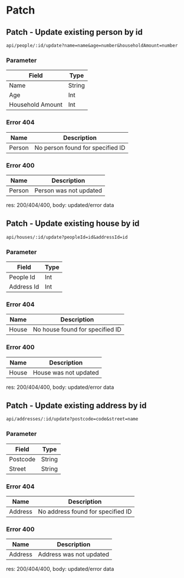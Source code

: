 # Patch

## Patch - Update existing person by id

`api/people/:id/update?name=name&age=number&householdAmount=number`

### Parameter

| Field      | Type |
| ----------- | ----------- |
| Name      | String       |
| Age   | Int        |
| Household Amount   | Int        |

### Error 404
| Name      | Description |
| ----------- | ----------- |
| Person      | No person found for specified ID       |

### Error 400
| Name      | Description |
| ----------- | ----------- |
| Person      | Person was not updated       |


res: 200/404/400, 
body: updated/error data

## Patch - Update existing house by id

`api/houses/:id/update?peopleId=id&addressId=id`

### Parameter

| Field      | Type |
| ----------- | ----------- |
| People Id      | Int       |
| Address Id   | Int        |

### Error 404
| Name      | Description |
| ----------- | ----------- |
| House      | No house found for specified ID       |

### Error 400
| Name      | Description |
| ----------- | ----------- |
| House      | House was not updated       |

res: 200/404/400, 
body: updated/error data

## Patch - Update existing address by id

`api/addresses/:id/update?postcode=code&street=name`

### Parameter

| Field      | Type |
| ----------- | ----------- |
| Postcode     | String       |
| Street  | String        |


### Error 404
| Name      | Description |
| ----------- | ----------- |
| Address      | No address found for specified ID       |

### Error 400
| Name      | Description |
| ----------- | ----------- |
| Address      | Address was not updated       |

res: 200/404/400, 
body: updated/error data
